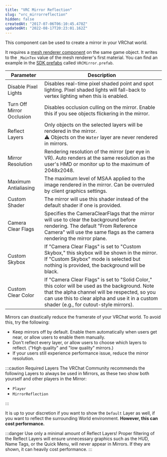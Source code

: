```yaml
---
title: "VRC Mirror Reflection"
slug: "vrc_mirrorreflection"
hidden: false
createdAt: "2017-07-06T06:10:45.478Z"
updatedAt: "2022-08-17T20:23:01.162Z"
---
```

This component can be used to create a mirror in your VRChat world.

It requires a [mesh renderer component](https://docs.unity3d.com/Manual/class-MeshRenderer.html) on the same game object. It writes to the `_MainTex` value of the mesh renderer's first material. You can find an example in the [SDK prefabs](/worlds/sdk-prefabs#vrcmirror) called `VRCMirror.prefab`.

| Parameter | Description |
| --- | --- |
| Disable Pixel Lights | Disables real-time pixel shaded point and spot lighting. Pixel shaded lights will fall-back to vertex lighting when this is enabled. |
| Turn Off Mirror Occlusion | Disables occlusion culling on the mirror. Enable this if you see objects flickering in the mirror. |
| Reflect Layers | Only objects on the selected layers will be rendered in the mirror. <br />⚠ Objects on the `Water` layer are never rendered in mirrors. |
| Mirror Resolution | Rendering resolution of the mirror (per eye in VR). Auto renders at the same resolution as the user's HMD or monitor up to the maximum of 2048x2048. |
| Maximum Antialiasing | The maximum level of MSAA applied to the image rendered in the mirror. Can be overruled by client graphics settings. |
| Custom Shader | The mirror will use this shader instead of the default shader if one is provided. |
| Camera Clear Flags | Specifies the CameraClearFlags that the mirror will use to clear the background before rendering. The default "From Reference Camera" will use the same flags as the camera rendering the mirror plane. |
| Custom Skybox | If "Camera Clear Flags" is set to "Custom Skybox," this skybox will be shown in the mirror. If "Custom Skybox" mode is selected but nothing is provided, the background will be black. |
| Custom Clear Color | If "Camera Clear Flags" is set to "Solid Color," this color will be used as the background. Note that the alpha channel will be respected, so you can use this to clear alpha and use it in a custom shader (e.g., for cutout-style mirrors). |

Mirrors can drastically reduce the framerate of your VRChat world. To avoid this, try the following:
- Keep mirrors off by default. Enable them automatically when users get near, or allow users to enable them manually.
- Don't reflect every layer, or allow users to choose which layers to reflect. ("High quality" and "low quality" mirrors.)
- If your users still experience performance issue, reduce the mirror resolution.

:::caution Required Layers
The VRChat Community recommends the following Layers to always be used in Mirrors, as these two show both yourself and other players in the Mirror:

- `Player`
- `MirrorReflection`

:::

It is up to your discretion if you want to show the `Default` Layer as well, if you want to reflect the surrounding World environment. **However, this can cost performance.**

:::danger Use only a minimal amount of Reflect Layers!
Proper filtering of the Reflect Layers will ensure unnecessary graphics such as the HUD, Name Tags, or the Quick Menu, will never appear in Mirrors. If they are shown, it can heavily cost performance.
:::